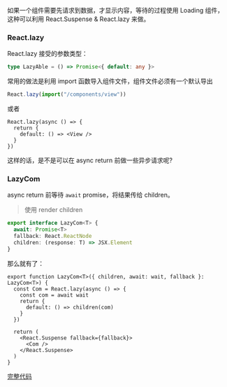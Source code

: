 如果一个组件需要先请求到数据，才显示内容，等待的过程使用 Loading 组件，这种可以利用 React.Suspense & React.lazy 来做。

### React.lazy

React.lazy 接受的参数类型：

```ts
type LazyAble = () => Promise<{ default: any }>
```

常用的做法是利用 import 函数导入组件文件，组件文件必须有一个默认导出

```ts
React.lazy(import("/components/view"))
```

或者

```tsx
React.lazy(async () => {
  return {
    default: () => <View />
  }
})
```

这样的话，是不是可以在 async return 前做一些异步请求呢?

### LazyCom

async return 前等待 `await` promise，将结果传给 children。

> 使用 render children

```ts
export interface LazyCom<T> {
  await: Promise<T>
  fallback: React.ReactNode
  children: (response: T) => JSX.Element
}
```

那么就有了：

```tsx
export function LazyCom<T>({ children, await: wait, fallback }: LazyCom<T>) {
  const Com = React.lazy(async () => {
    const com = await wait
    return {
      default: () => children(com)
    }
  })

  return (
    <React.Suspense fallback={fallback}>
      <Com />
    </React.Suspense>
  )
}
```

[完整代码](https://github.com/Saber2pr/saber2pr.github.io/blob/master/src/components/lazy-com/index.tsx)
